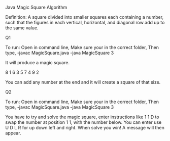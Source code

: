 Java Magic Square Algorithm

Definition: A square divided into smaller squares each containing a number,
such that the figures in each vertical, horizontal, and diagonal row add up to the same value.

Q1


To run:
Open in command line,
Make sure your in the correct folder,
Then type,
-javac MagicSquare.java
-java MagicSquare 3

It will produce a magic square.


   8   1   6
   3   5   7
   4   9   2

You can add any number at the end and it will create a square of that size.


Q2

To run:
Open in command line,
Make sure your in the correct folder,
Then type,
-javac MagicSquare.java
-java MagicSquare 3


You have to try and solve the magic square, enter instructions like 1 1 D to swap the number at position 1 1, with the number below.
You can enter use U D L R for up down left and right.
When solve you win! 
A message will then appear.




